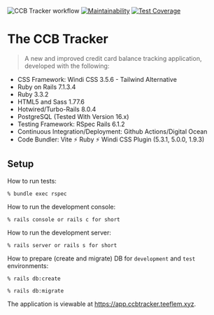 ![CCB Tracker workflow](https://github.com/tflem/ccb_tracker/actions/workflows/ccbtracker.yml/badge.svg)
[![Maintainability](https://api.codeclimate.com/v1/badges/e4c19498a08452767121/maintainability)](https://codeclimate.com/github/tflem/ccb_tracker/maintainability)
[![Test Coverage](https://api.codeclimate.com/v1/badges/e4c19498a08452767121/test_coverage)](https://codeclimate.com/github/tflem/ccb_tracker/test_coverage)

# The CCB Tracker

> A new and improved credit card balance tracking application, developed with the following:

- CSS Framework: Windi CSS 3.5.6 - Tailwind Alternative
- Ruby on Rails 7.1.3.4
- Ruby 3.3.2
- HTML5 and Sass 1.77.6
- Hotwired/Turbo-Rails 8.0.4
- PostgreSQL (Tested With Version 16.x)
- Testing Framework: RSpec Rails 6.1.2
- Continuous Integration/Deployment: Github Actions/Digital Ocean
- Code Bundler: Vite ⚡️ Ruby ⚡️ Windi CSS Plugin (5.3.1, 5.0.0, 1.9.3)

## Setup

How to run tests:

```
% bundle exec rspec
```

How to run the development console:

```
% rails console or rails c for short
```

How to run the development server:

```
% rails server or rails s for short
```

How to prepare (create and migrate) DB for `development` and `test` environments:

```
% rails db:create

% rails db:migrate
```

The application is viewable at https://app.ccbtracker.teeflem.xyz.
